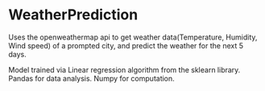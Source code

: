 # WeatherPrediction

Uses the openweathermap api to get weather data(Temperature, Humidity, Wind speed) of a prompted city, and predict the weather for the next 5 days.

Model trained via Linear regression algorithm from the sklearn library.
Pandas for data analysis.
Numpy for computation.
